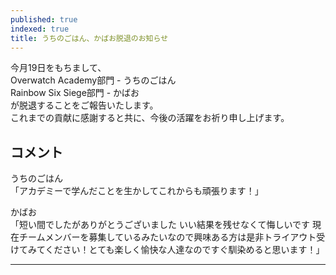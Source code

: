 ```yaml
---
published: true
indexed: true
title: うちのごはん、かばお脱退のお知らせ
---
```


<script>
	import Member from '$lib/components/news/util/Member.svelte';

	const MEMBERS = [
    {
      name: 'うちのごはん',
      socials: { twitter: 'rqa_j', twitch: 'rqa_ow' }
    },
    {
      name: 'かばお',
      socials: { twitter: 'kabao_8989', twitch: 'kabao_dayo' }
    }
  ];
</script>

今月19日をもちまして、  
Overwatch Academy部門 - うちのごはん  
Rainbow Six Siege部門 - かばお  
が脱退することをご報告いたします。  
これまでの貢献に感謝すると共に、今後の活躍をお祈り申し上げます。

## コメント

うちのごはん  
「アカデミーで学んだことを生かしてこれからも頑張ります！」

かばお  
「短い間でしたがありがとうございました いい結果を残せなくて悔しいです  現在チームメンバーを募集しているみたいなので興味ある方は是非トライアウト受けてみてください！とても楽しく愉快な人達なのですぐ馴染めると思います！」

---

<Member members={MEMBERS} />
